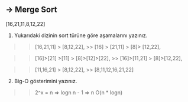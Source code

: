 ## -> Merge Sort

[16,21,11,8,12,22] 

1. Yukarıdaki dizinin sort türüne göre aşamalarını yazınız.

>> [16,21,11] > [8,12,22], >> [16] > [21,11] > [8]> [12,22],

>>[16]>[21] >[11] > [8]>[12]>[22], >> [16]>[11,21] > [8]>[12,22],

>> [11,16,21] > [8,12,22], >> [8,11,12,16,21,22]

2. Big-O gösterimini yazınız.

>> 2^x = n => logn
>> n - 1 => n
>> O(n * logn)
